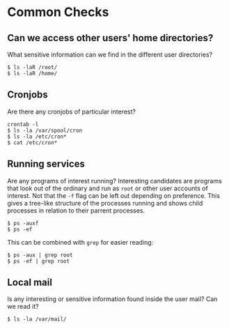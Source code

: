 # Common Checks
## Can we access other users' home directories?
What sensitive information can we find in the different user directories?
```
$ ls -laR /root/
$ ls -laR /home/
```

## Cronjobs
Are there any cronjobs of particular interest?
```
crontab -l
$ ls -la /var/spool/cron
$ ls -la /etc/cron*
$ cat /etc/cron*
```

## Running services
Are any programs of interest running? Interesting candidates are programs that look out of the ordinary and run as `root` or other user accounts of interest.
Not that the `-f` flag can be left out depending on preference. This gives a tree-like structure of the processes running and shows child processes in relation to their parrent processes.
```
$ ps -auxf
$ ps -ef
```
This can be combined with `grep` for easier reading:
```
$ ps -aux | grep root
$ ps -ef | grep root
```

## Local mail
Is any interesting or sensitive information found inside the user mail? Can we read it?
```
$ ls -la /var/mail/
```
